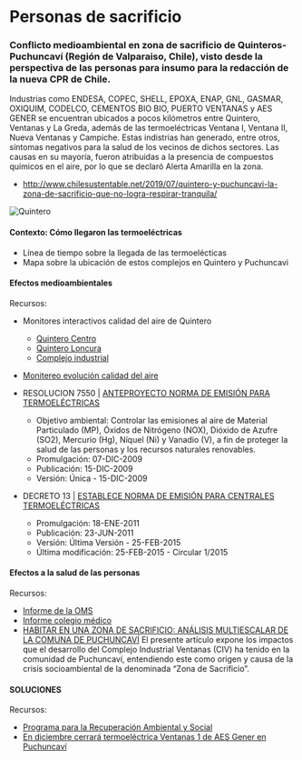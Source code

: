 # Personas de sacrificio

### Conflicto medioambiental en zona de sacrificio de Quinteros-Puchuncaví (Región de Valparaiso, Chile), visto desde la perspectiva de las personas para insumo para la redacción de la nueva CPR de Chile.

Industrias como ENDESA, COPEC, SHELL, EPOXA, ENAP, GNL, GASMAR, OXIQUIM, CODELCO, CEMENTOS BIO BIO, PUERTO VENTANAS y AES GENER se encuentran ubicados a pocos kilómetros entre Quintero, Ventanas y La Greda, además de las termoeléctricas Ventana I, Ventana II, Nueva Ventanas y Campiche. Estas indistrias han generado, entre otros, síntomas negativos para la salud de los vecinos de dichos sectores. Las causas en su mayoría, fueron atribuidas a la presencia de compuestos químicos en el aire, por lo que se declaró Alerta Amarilla en la zona. 
* http://www.chilesustentable.net/2019/07/quintero-y-puchuncavi-la-zona-de-sacrificio-que-no-logra-respirar-tranquila/

![Quintero](https://imgs.mongabay.com/wp-content/uploads/sites/25/2018/09/08212343/110-768x512.jpg)

#### Contexto: Cómo llegaron las termoeléctricas 
* Línea de tiempo sobre la llegada de las termoelécticas 
* Mapa sobre la ubicación de estos complejos en Quintero y Puchuncavi 

#### Efectos medioambientales
Recursos:
* Monitores interactivos calidad del aire de Quintero
  *  [Quintero Centro](https://sinca.mma.gob.cl/cgi-bin/SINCA2012/apub.combineweb.cgi?page=pageComb&ins=GNLQuintero)
  * [Quintero Loncura](https://sinca.mma.gob.cl/cgi-bin/SINCA2012/apub.combineweb.cgi?page=pageComb&ins=loncura)
  * [Complejo industrial](https://sinca.mma.gob.cl/cgi-bin/SINCA2012/apub.combineweb.cgi?page=pageComb&ins=ventanas)

* [Monitereo evolución calidad del aire](https://airecqp.mma.gob.cl/)

* RESOLUCION 7550 | [ANTEPROYECTO NORMA DE EMISIÓN PARA TERMOELÉCTRICAS](https://www.bcn.cl/leychile/navegar?idNorma=1008986)
  * Objetivo ambiental: Controlar las emisiones al aire de Material Particulado (MP), Óxidos de Nitrógeno (NOX), Dióxido de Azufre (SO2), Mercurio (Hg), Níquel (Ni) y Vanadio (V), a fin de proteger la salud de las personas y los recursos naturales renovables.
  * Promulgación: 07-DIC-2009
  * Publicación: 15-DIC-2009
  * Versión: Única - 15-DIC-2009
* DECRETO 13 | [ESTABLECE NORMA DE EMISIÓN PARA CENTRALES TERMOELÉCTRICAS](https://www.bcn.cl/leychile/navegar?idNorma=1026808&idParte=&idVersion=)
  * Promulgación: 18-ENE-2011
  * Publicación: 23-JUN-2011
  * Versión: Última Versión - 25-FEB-2015
  * Última modificación: 25-FEB-2015 - Circular 1/2015

#### Efectos a la salud de las personas 
Recursos:
* [Informe de la OMS](https://drive.google.com/file/d/1dT4qjpjh18H6b3upDYGiVhKBayJOfMct/view?usp=sharing)
* [Informe colegio médico](https://drive.google.com/file/d/15kWMehHCeQlQoHk17mBqaV4s6tSYnh33/view?usp=sharing) 
* [HABITAR EN UNA ZONA DE SACRIFICIO: ANÁLISIS MULTIESCALAR DE LA COMUNA DE PUCHUNCAVÍ](https://scielo.conicyt.cl/scielo.php?script=sci_arttext&pid=S0719-07002019000200006) 
El presente artículo expone los impactos que el desarrollo del Complejo Industrial Ventanas (CIV) ha tenido en la comunidad de Puchuncaví, entendiendo este como origen y causa de la crisis socioambiental de la denominada “Zona de Sacrificio”.

#### SOLUCIONES
Recursos:
* [Programa para la Recuperación Ambiental y Social](https://pras.mma.gob.cl/quintero-puchuncavi/)
* [En diciembre cerrará termoeléctrica Ventanas 1 de AES Gener en Puchuncaví](https://www.latercera.com/pulso/noticia/en-diciembre-cerrara-termoelectrica-ventanas-1-de-aes-gener-en-puchuncavi/KTKOQZ7SX5ACFGY2LMRCBO73GA/)



